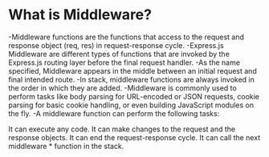 # What is Middleware?
-Middleware functions are the functions that access to the request and response object (req, res) in request-response cycle.
-Express.js Middleware are different types of functions that are invoked by the Express.js routing layer before the final request handler.
-As the name specified, Middleware appears in the middle between an initial request and final intended route.
-In stack, middleware functions are always invoked in the order in which they are added.
-Middleware is commonly used to perform tasks like body parsing for URL-encoded or JSON requests, cookie parsing for basic cookie handling, or even building JavaScript modules on the fly.
-A middleware function can perform the following tasks:

It can execute any code.
It can make changes to the request and the response objects.
It can end the request-response cycle.
It can call the next middleware * function in the stack.